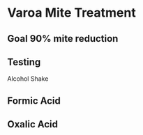# Varoa Mite Treatment

## Goal 90% mite reduction

## Testing

Alcohol Shake

## Formic Acid

## 

## Oxalic Acid
